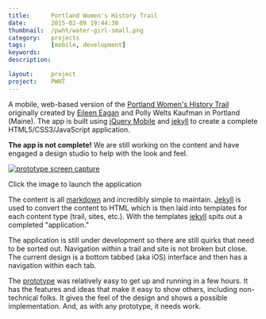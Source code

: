 ```yaml
---
title:      Portland Women's History Trail
date:       2015-02-09 19:44:38
thumbnail:  /pwht/water-girl-small.png
category:   projects
tags:       [mobile, development]
keywords:
description:

layout:     project
project:    PWHT
---
```

A mobile, web-based version of the [Portland Women's History Trail][2]
originally created by [Eileen Eagan][1] and Polly Welts Kaufman
in Portland (Maine). The app is built using [jQuery Mobile][3] and
[jekyll][5] to create a complete HTML5/CSS3/JavaScript application.

**The app is not complete!** We are still working on the content and have
engaged a design studio to help with the look and feel.

[![prototype screen capture][screencap]][4]

Click the image to launch the application

The content is all [markdown][6] and incredibly simple to maintain.
[Jekyll][5] is used to convert the content to HTML which is then
laid into templates for each content type (trail, sites, etc.). 
With the templates [jekyll][5] spits out a completed "application."

The application is still under development so there are still quirks
that need to be sorted out. Navigation within a trail and site is not
broken but close. The current design is a bottom tabbed (aka iOS)
interface and then has a navigation within each tab.

The [prototype][4] was relatively easy to get up and running in a few
hours. It has the features and ideas that make it easy to show others,
including non-technical folks. It gives the feel of the design and shows
a possible implementation. And, as with any prototype, it needs work.

  [1]: http://usm.maine.edu/wgs/eileen-eagan
  [2]: https://usm.maine.edu/sites/default/files/history/A%20Woman's%20History,%20Eagen.pdf
  [3]: http://jquerymobile.com
  [4]: http://goo.gl/UIndL8
  [5]: http://jekyllrb.com
  [6]: http://daringfireball.net/projects/markdown/
  [screencap]: {{site.asseturl}}/pwht/pwht-prototype-2014-05-16.png
